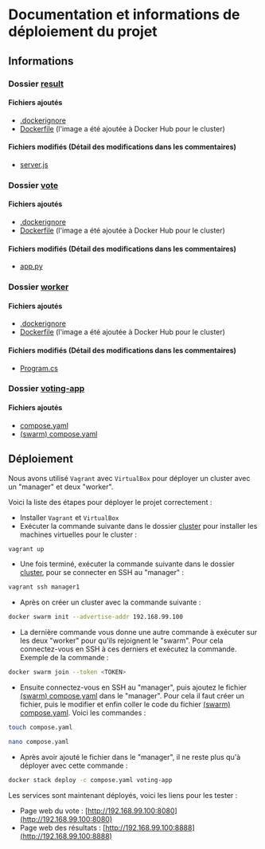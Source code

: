 # Documentation et informations de déploiement du projet

## Informations

### Dossier [result](result)

#### Fichiers ajoutés

- [.dockerignore](result/.dockerignore)
- [Dockerfile](result/Dockerfile) (l'image a été ajoutée à Docker Hub pour le cluster)

#### Fichiers modifiés (Détail des modifications dans les commentaires)

- [server.js](result/server.js)

### Dossier [vote](vote)

#### Fichiers ajoutés

- [.dockerignore](vote/.dockerignore)
- [Dockerfile](vote/Dockerfile) (l'image a été ajoutée à Docker Hub pour le cluster)

#### Fichiers modifiés (Détail des modifications dans les commentaires)

- [app.py](vote/app.py)

### Dossier [worker](worker)

#### Fichiers ajoutés

- [.dockerignore](worker/.dockerignore)
- [Dockerfile](worker/Dockerfile) (l'image a été ajoutée à Docker Hub pour le cluster)

#### Fichiers modifiés (Détail des modifications dans les commentaires)

- [Program.cs](worker/Program.cs)

### Dossier [voting-app](.)

#### Fichiers ajoutés

- [compose.yaml](./compose.yaml)
- [(swarm) compose.yaml](<./(swarm)%20compose.yaml>)

## Déploiement

Nous avons utilisé `Vagrant` avec `VirtualBox` pour déployer un cluster avec un "manager" et deux "worker".

Voici la liste des étapes pour déployer le projet correctement :

- Installer `Vagrant` et `VirtualBox`
- Exécuter la commande suivante dans le dossier [cluster](cluster) pour installer les machines virtuelles pour le cluster :

```bash
vagrant up
```

- Une fois terminé, exécuter la commande suivante dans le dossier [cluster](cluster), pour se connecter en SSH au "manager" :

```bash
vagrant ssh manager1
```

- Après on créer un cluster avec la commande suivante :

```bash
docker swarm init --advertise-addr 192.168.99.100
```

- La dernière commande vous donne une autre commande à exécuter sur les deux "worker" pour qu'ils rejoignent le "swarm". Pour cela connectez-vous en SSH à ces derniers et exécutez la commande. Exemple de la commande :

```bash
docker swarm join --token <TOKEN>
```

- Ensuite connectez-vous en SSH au "manager", puis ajoutez le fichier [(swarm) compose.yaml](<./(swarm)%20compose.yaml>) dans le "manager". Pour cela il faut créer un fichier, puis le modifier et enfin coller le code du fichier [(swarm) compose.yaml](<./(swarm)%20compose.yaml>). Voici les commandes :

```bash
touch compose.yaml
```

```bash
nano compose.yaml
```

- Après avoir ajouté le fichier dans le "manager", il ne reste plus qu'à déployer avec cette commande :

```bash
docker stack deploy -c compose.yaml voting-app
```

Les services sont maintenant déployés, voici les liens pour les tester :

- Page web du vote : [http://192.168.99.100:8080](http://192.168.99.100:8080)
- Page web des résultats : [http://192.168.99.100:8888](http://192.168.99.100:8888)
